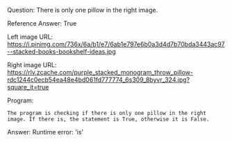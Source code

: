 Question: There is only one pillow in the right image.

Reference Answer: True

Left image URL: https://i.pinimg.com/736x/6a/b1/e7/6ab1e797e6b0a3d4d7b70bda3443ac97--stacked-books-bookshelf-ideas.jpg

Right image URL: https://rlv.zcache.com/purple_stacked_monogram_throw_pillow-rdc1244c0ecb54ea48e4bd061fd777774_6s309_8byvr_324.jpg?square_it=true

Program:

```
The program is checking if there is only one pillow in the right image. If there is, the statement is True, otherwise it is False.
```
Answer: Runtime error: 'is'

